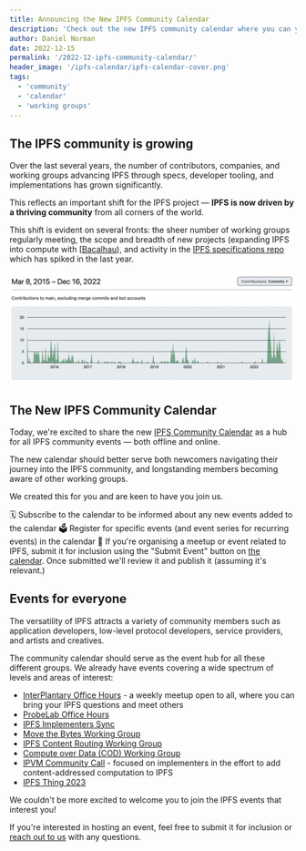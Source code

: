 ```yaml
---
title: Announcing the New IPFS Community Calendar
description: 'Check out the new IPFS community calendar where you can you can discover and register for IPFS community events, working group meetings, and more.'
author: Daniel Norman
date: 2022-12-15
permalink: '/2022-12-ipfs-community-calendar/'
header_image: '/ipfs-calendar/ipfs-calendar-cover.png'
tags:
  - 'community'
  - 'calendar'
  - 'working groups'
---
```


## The IPFS community is growing

Over the last several years, the number of contributors, companies, and working groups advancing IPFS through specs, developer tooling, and implementations has grown significantly.

This reflects an important shift for the IPFS project — **IPFS is now driven by a thriving community** from all corners of the world.

This shift is evident on several fronts: the sheer number of working groups regularly meeting, the scope and breadth of new projects (expanding IPFS into compute with [[Bacalhau](https://www.bacalhau.org/)), and activity in the [IPFS specifications repo](https://github.com/ipfs/specs/) which has spiked in the last year.

![Contributions to the IPFS Specs](../assets/ipfs-calendar/ipfs-specs-github-contributors.png)

## The New IPFS Community Calendar

Today, we're excited to share the new [IPFS Community Calendar](https://lu.ma/ipfs) as a hub for all IPFS community events — both offline and online.

The new calendar should better serve both newcomers navigating their journey into the IPFS community, and longstanding members becoming aware of other working groups.

We created this for you and are keen to have you join us.

🗓 Subscribe to the calendar to be informed about any new events added to the calendar
🗳 Register for specific events (and event series for recurring events) in the calendar
🎫 If you're organising a meetup or event related to IPFS, submit it for inclusion using the "Submit Event" button on [the calendar](https://lu.ma/ipfs). Once submitted we'll review it and publish it (assuming it's relevant.)


## Events for everyone

The versatility of IPFS attracts a variety of community members such as application developers, low-level protocol developers, service providers, and artists and creatives. 

The community calendar should serve as the event hub for all these different groups. We already have events covering a wide spectrum of levels and areas of interest:

- [InterPlantary Office Hours](https://lu.ma/IP-Office-Hours) - a weekly meetup open to all, where you can bring your IPFS questions and meet others
- [ProbeLab Office Hours](TODO)
- [IPFS Implementers Sync](https://lu.ma/ipfs-implementers)
- [Move the Bytes Working Group](https://lu.ma/8kk9i628)
- [IPFS Content Routing Working Group](https://lu.ma/ipfs-routing-wg)
- [Compute over Data (COD) Working Group](TODO)
- [IPVM Community Call](https://lu.ma/ipvm) - focused on implementers in the effort to add content-addressed computation to IPFS
- [IPFS Thing 2023](https://lu.ma/ipfsthing-preregistration)


We couldn't be more excited to welcome you to join the IPFS events that interest you! 

If you're interested in hosting an event, feel free to submit it for inclusion or [reach out to us](mailto:devrel@ipfs.tech) with any questions.